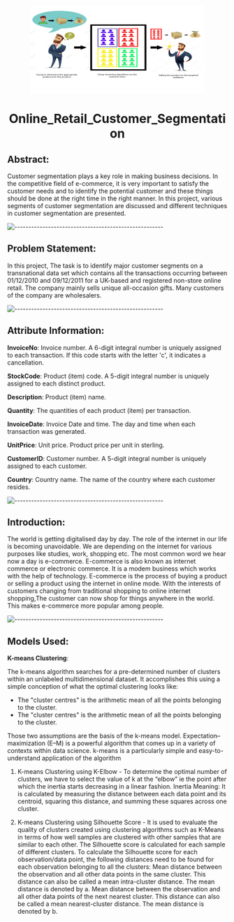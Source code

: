 <p align="center"> 
  <img src="Clustering_Image.jpeg" alt="Clustering Image" width="400px" height="200px">
</p>

<h1 align="center"> Online_Retail_Customer_Segmentation </h1>

## Abstract:
Customer segmentation plays a key role in making business decisions. In the competitive field of e-commerce, it is very important to satisfy the customer needs and to identify the potential customer and these things should be done at the right time in the right manner. In this project, various segments
of customer segmentation are discussed and different techniques in customer segmentation are presented.

![-----------------------------------------------------](https://raw.githubusercontent.com/andreasbm/readme/master/assets/lines/rainbow.png)

## Problem Statement:

In this project, The task is to identify major customer segments on a transnational data set which
contains all the transactions occurring between 01/12/2010 and 09/12/2011 for a UK-based and registered non-store online retail. The company mainly sells unique all-occasion gifts. Many customers of the company are wholesalers.


![-----------------------------------------------------](https://raw.githubusercontent.com/andreasbm/readme/master/assets/lines/rainbow.png)

## Attribute Information:

**InvoiceNo**: Invoice number. A 6-digit integral number is uniquely assigned to each transaction. If this code starts with the letter 'c', it indicates a cancellation.

**StockCode**: Product (item) code. A 5-digit integral number is uniquely assigned to each distinct product.

**Description**: Product (item) name.

**Quantity**: The quantities of each product (item) per transaction.

**InvoiceDate**: Invoice Date and time. The day and time when each transaction was generated.

**UnitPrice**: Unit price. Product price per unit in sterling.

**CustomerID**: Customer number. A 5-digit integral number is uniquely assigned to each customer.

**Country**: Country name. The name of the country where each customer resides.

![-----------------------------------------------------](https://raw.githubusercontent.com/andreasbm/readme/master/assets/lines/rainbow.png)


## Introduction:

The world is getting digitalised day by day. The role of the internet in our life is becoming unavoidable. We are depending on the internet for various purposes like studies, work, shopping etc. The most common word we hear now a day is e-commerce. E-commerce is also known as internet commerce or electronic commerce. It is a modem business which works with the help of technology. E-commerce is the process of buying a product or selling a product using the internet in online mode. With the interests of customers changing from traditional shopping to online internet shopping,The customer can now shop for things anywhere in the world. This makes e-commerce more popular among people.

![-----------------------------------------------------](https://raw.githubusercontent.com/andreasbm/readme/master/assets/lines/rainbow.png)

## Models Used:

**K-means Clustering**:

The k-means algorithm searches for a pre-determined number of clusters within an unlabeled multidimensional dataset. It accomplishes this using a simple conception of what the optimal clustering looks like:
* The "cluster centres" is the arithmetic mean of all the points belonging to the cluster.
* The "cluster centres" is the arithmetic mean of all the points belonging to the cluster.

Those two assumptions are the basis of the k-means model.
Expectation–maximization (E–M) is a powerful algorithm that comes up in a variety of contexts within data science. k-means is a particularly simple and easy-to-understand application of the algorithm

1. K-means Clustering using K-Elbow - To determine the optimal number of clusters, we have to select the value of k at the “elbow” ie the point after which the inertia starts decreasing in a linear fashion. Inertia Meaning: It is calculated by measuring the distance between each data point and its centroid, squaring this distance, and summing these squares across one cluster. 

2. K-means Clustering using Silhouette Score - It is used to evaluate the quality of clusters created using clustering algorithms such as K-Means in terms of how well samples are clustered with other samples that are similar to each other. The Silhouette score is calculated for each sample of different clusters. To calculate the Silhouette score for each observation/data point, the following distances need to be found for each observation belonging to all the clusters:
Mean distance between the observation and all other data points in the same cluster. This distance can also be called a mean intra-cluster distance. The mean distance is denoted by a.
Mean distance between the observation and all other data points of the next nearest cluster. This distance can also be called a mean nearest-cluster distance. The mean distance is denoted by b.
